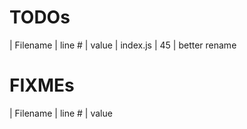 # TODOs
| Filename | line # | value
| index.js | 45 | better rename


# FIXMEs
| Filename | line # | value
